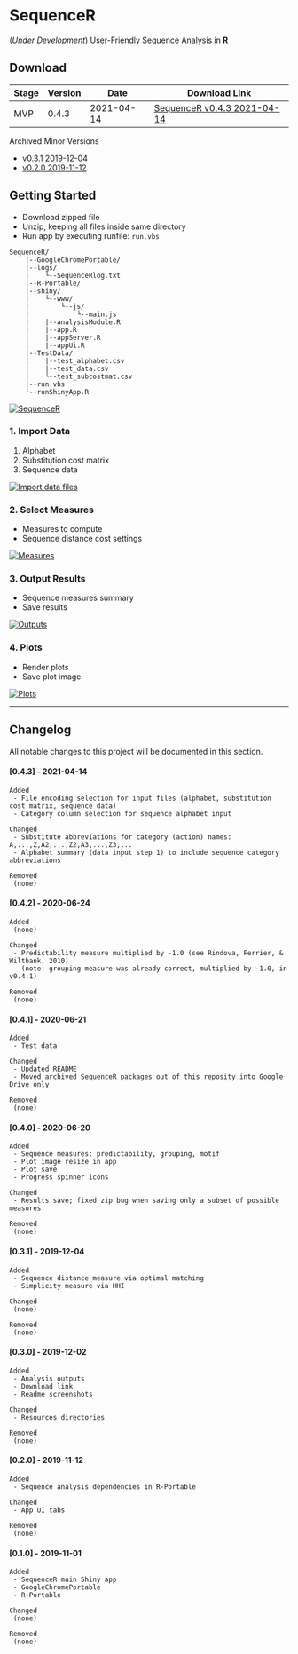 **SequenceR**  
==============

(*Under Development*) User-Friendly Sequence Analysis in **R**

## Download

| Stage | Version | Date | Download Link |
| ----------- | ----------- | ----------- | ----------- |
| MVP | 0.4.3 | 2021-04-14 | [SequenceR v0.4.3 2021-04-14](https://drive.google.com/file/d/1G6Y9NVjebt3xUgllT1ZiekFnL9CIza5e/view?usp=sharing, 'SequenceR v0.4.3') |

Archived Minor Versions
 - [v0.3.1 2019-12-04](https://drive.google.com/file/d/1xcJQGmt3eQMiv9LAodLvkmEsbiDc-75w/view?usp=sharing, 'SequenceR v0.3.1')
 - [v0.2.0 2019-11-12](https://drive.google.com/file/d/1FHvMK6yUAgqSjJkYDJlBiXKpNrMti1QF/view?usp=sharing, 'SequenceR v0.2.0')


## Getting Started

- Download zipped file
- Unzip, keeping all files inside same directory
- Run app by executing runfile: `run.vbs`

```
SequenceR/
    |--GoogleChromePortable/
    |--logs/
    |    └--SequenceRlog.txt
    |--R-Portable/
    |--shiny/
    |    └--www/
    |        └--js/
    |            └--main.js
    |    |--analysisModule.R
    |    |--app.R
    |    |--appServer.R
    |    |--appUi.R
    |--TestData/
    |    |--test_alphabet.csv
    |    |--test_data.csv
    |    └--test_subcostmat.csv
    |--run.vbs
    └--runShinyApp.R
```

[![](/_img/tutorial_screenvid_analysis.gif "SequenceR")](#getting-started)

### 1. Import Data

1. Alphabet
2. Substitution cost matrix
3. Sequence data

[![](/_img/readme_analysis_data_import.png "Import data files")](#1-import-data)

### 2. Select Measures

- Measures to compute
- Sequence distance cost settings

[![](/_img/readme_analysis_measures.png "Measures")](#2-select-measures)

### 3. Output Results

- Sequence measures summary
- Save results

[![](/_img/readme_analysis_outputs.png "Outputs")](#3-output-results)

### 4. Plots

- Render plots
- Save plot image

[![](/_img/readme_analysis_plots.png "Plots")](#4-plots)



<hr>

## Changelog

All notable changes to this project will be documented in this section.

#### [0.4.3] - 2021-04-14
```
Added
 - File encoding selection for input files (alphabet, substitution cost matrix, sequence data)
 - Category column selection for sequence alphabet input

Changed
 - Substitute abbreviations for category (action) names: A,...,Z,A2,...,Z2,A3,...,Z3,...
 - Alphabet summary (data input step 1) to include sequence category abbreviations 

Removed
 (none)
```

#### [0.4.2] - 2020-06-24
```
Added
 (none)

Changed
 - Predictability measure multiplied by -1.0 (see Rindova, Ferrier, & Wiltbank, 2010)
   (note: grouping measure was already correct, multiplied by -1.0, in v0.4.1)

Removed
 (none)
```

#### [0.4.1] - 2020-06-21
```
Added
 - Test data

Changed
 - Updated README
 - Moved archived SequenceR packages out of this reposity into Google Drive only

Removed
 (none)
```

#### [0.4.0] - 2020-06-20
```
Added
 - Sequence measures: predictability, grouping, motif
 - Plot image resize in app
 - Plot save
 - Progress spinner icons

Changed
 - Results save; fixed zip bug when saving only a subset of possible measures

Removed
 (none)
```

#### [0.3.1] - 2019-12-04
```
Added
 - Sequence distance measure via optimal matching
 - Simplicity measure via HHI

Changed
 (none)

Removed
 (none)
```

#### [0.3.0] - 2019-12-02
```
Added
 - Analysis outputs
 - Download link
 - Readme screenshots

Changed
 - Resources directories

Removed
 (none)
```


#### [0.2.0] - 2019-11-12
```
Added
 - Sequence analysis dependencies in R-Portable

Changed
 - App UI tabs

Removed
 (none)
```


#### [0.1.0] - 2019-11-01
```
Added
 - SequenceR main Shiny app
 - GoogleChromePortable
 - R-Portable

Changed
 (none)

Removed
 (none)
```
